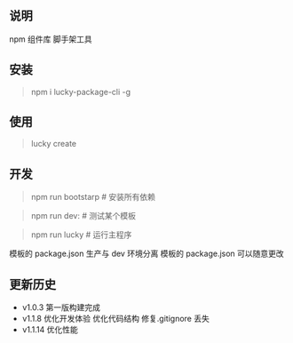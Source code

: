 ## 说明

npm 组件库 脚手架工具

## 安装

> npm i lucky-package-cli -g

## 使用

> lucky create <app-name>

## 开发

> npm run bootstarp # 安装所有依赖

> npm run dev:<template-name> # 测试某个模板

> npm run lucky # 运行主程序

模板的 package.json 生产与 dev 环境分离 模板的 package.json 可以随意更改

## 更新历史

- v1.0.3 第一版构建完成
- v1.1.8 优化开发体验 优化代码结构 修复.gitignore 丢失
- v1.1.14 优化性能
